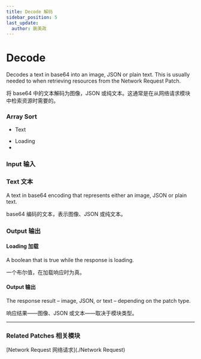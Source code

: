 ```yaml
---
title: Decode 解码
sidebar_position: 5
last_update:
  author: 蒯美政
---
```


# Decode

Decodes a text in base64 into an image, JSON or plain text. This is usually needed to when retrieving resources from the Network Request Patch.

将 base64 中的文本解码为图像，JSON 或纯文本。这通常是在从网络请求模块中检索资源时需要的。

<div className="patch-container">
    <div className="patch processor">
        <h3>Array Sort</h3>
        <ul className="inputs">
            <li>Text<span></span></li>
        </ul>
        <ul className="outputs">
            <li>Loading<span></span></li>
            <li><span></span></li>
        </ul>
    </div>
</div>

<div className="port-descriptions">
<div className="inputs">

### Input 输入

### Text 文本

A text in base64 encoding that represents either an image, JSON or plain text.

base64 编码的文本，表示图像、JSON 或纯文本。

</div>
<div className="outputs">

### Output 输出

#### Loading 加载

A boolean that is true while the response is loading.

一个布尔值，在加载响应时为真。

#### Output 输出

The response result – image, JSON, or text – depending on the patch type.

响应结果——图像、JSON 或文本——取决于模块类型。

</div>
</div>

------

### Related Patches 相关模块

[Network Request 网络请求](./Network Request)

